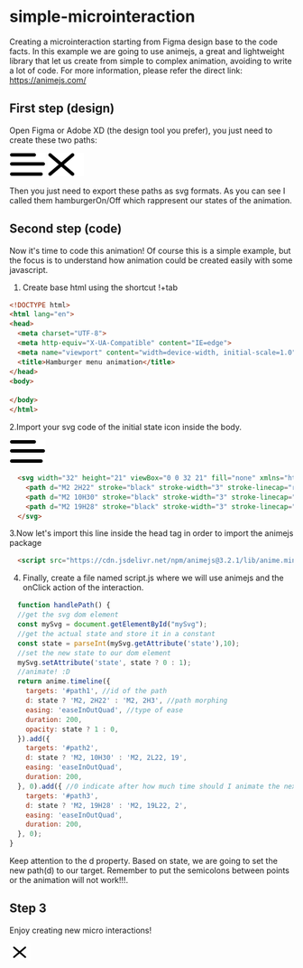 # simple-microinteraction
Creating a microinteraction starting from Figma design base to the code facts.
In this example we are going to use animejs, a great and lightweight library that let us create from simple to complex animation, avoiding to write a lot of code.
For more information, please refer the direct link: https://animejs.com/

## First step (design)
Open Figma or Adobe XD (the design tool you prefer), you just need to create these two paths:

![](/hamburgerOff.svg "Closed")
![](/hamburgerOn.svg "Opened")

Then you just need to export these paths as svg formats. As you can see I called them hamburgerOn/Off which rappresent our states of the animation.

## Second step (code)
Now it's time to code this animation! Of course this is a simple example, but the focus is to understand how animation could be created easily with some javascript.

1. Create base html using the shortcut !+tab
```html
<!DOCTYPE html>
<html lang="en">
<head>
  <meta charset="UTF-8">
  <meta http-equiv="X-UA-Compatible" content="IE=edge">
  <meta name="viewport" content="width=device-width, initial-scale=1.0">
  <title>Hamburger menu animation</title>
</head>
<body>
  
</body>
</html>
```

2.Import your svg code of the initial state icon inside the body.

![Alt text](/hamburgerOff.svg "Closed")
```html
  <svg width="32" height="21" viewBox="0 0 32 21" fill="none" xmlns="http://www.w3.org/2000/svg">
    <path d="M2 2H22" stroke="black" stroke-width="3" stroke-linecap="round" />
    <path d="M2 10H30" stroke="black" stroke-width="3" stroke-linecap="round" />
    <path d="M2 19H28" stroke="black" stroke-width="3" stroke-linecap="round" />
  </svg>
```

3.Now let's import this line inside the head tag in order to import the animejs package
```html
  <script src="https://cdn.jsdelivr.net/npm/animejs@3.2.1/lib/anime.min.js"></script>
```

4. Finally, create a file named script.js where we will use animejs and the onClick action of the interaction.
```js
  function handlePath() {
  //get the svg dom element
  const mySvg = document.getElementById("mySvg");
  //get the actual state and store it in a constant
  const state = parseInt(mySvg.getAttribute('state'),10);
  //set the new state to our dom element
  mySvg.setAttribute('state', state ? 0 : 1);
  //animate! :D
  return anime.timeline({
    targets: '#path1', //id of the path
    d: state ? 'M2, 2H22' : 'M2, 2H3', //path morphing
    easing: 'easeInOutQuad', //type of ease
    duration: 200,
    opacity: state ? 1 : 0,
  }).add({
    targets: '#path2',
    d: state ? 'M2, 10H30' : 'M2, 2L22, 19',
    easing: 'easeInOutQuad',
    duration: 200,
  }, 0).add({ //0 indicate after how much time should I animate the next object "#path3"
    targets: '#path3',
    d: state ? 'M2, 19H28' : 'M2, 19L22, 2',
    easing: 'easeInOutQuad',
    duration: 200,
  }, 0);
}
```

Keep attention to the d property. Based on state, we are going to set the new path(d) to our target. Remember to put the semicolons between points or the animation will not work!!!. 

## Step 3
Enjoy creating new micro interactions!

![Alt text](/interaction.gif "Let's goooo")